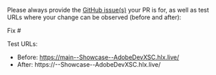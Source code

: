 Please always provide the [GitHub issue(s)](../issues) your PR is for, as well as test URLs where your change can be observed (before and after):

Fix #<gh-issue-id>

Test URLs:
- Before: https://main--Showcase--AdobeDevXSC.hlx.live/
- After: https://<branch>--Showcase--AdobeDevXSC.hlx.live/
